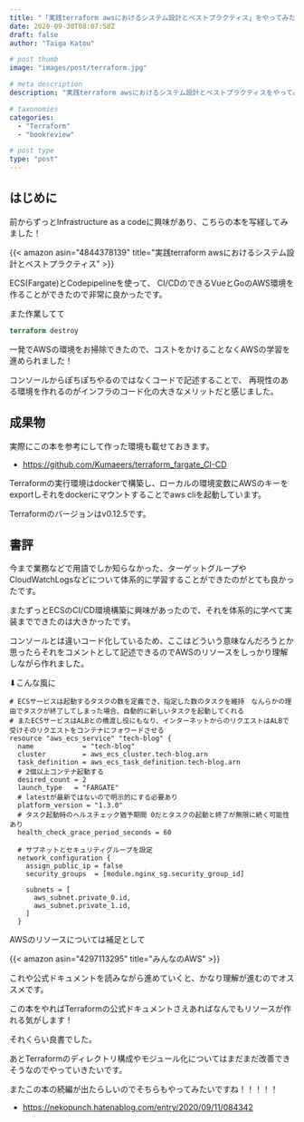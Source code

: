 ```yaml
---
title: "「実践terraform awsにおけるシステム設計とベストプラクティス」をやってみた"
date: 2020-09-30T08:07:58Z
draft: false
author: "Taiga Katou"

# post thumb 
image: "images/post/terraform.jpg"

# meta description
description: "実践terraform awsにおけるシステム設計とベストプラクティスをやってみた"

# taxonomies
categories:
  - "Terraform"
  - "bookreview"

# post type
type: "post"
---
```


## はじめに
前からずっとInfrastructure as a codeに興味があり、こちらの本を写経してみました！

{{< amazon asin="4844378139" title="実践terraform awsにおけるシステム設計とベストプラクティス" >}}

ECS(Fargate)とCodepipelineを使って、
CI/CDのできるVueとGoのAWS環境を作ることができたので非常に良かったです。

また作業してて
```terraform
terraform destroy
```

一発でAWSの環境をお掃除できたので、コストをかけることなくAWSの学習を進められました！

コンソールからぽちぽちやるのではなくコードで記述することで、
再現性のある環境を作れるのがインフラのコード化の大きなメリットだと感じました。

## 成果物

実際にこの本を参考にして作った環境も載せておきます。

* <https://github.com/Kumaeers/terraform_fargate_CI-CD> 


Terraformの実行環境はdockerで構築し、ローカルの環境変数にAWSのキーをexportしそれをdockerにマウントすることでaws cliを起動しています。

Terraformのバージョンはv0.12.5です。

## 書評

今まで業務などで用語でしか知らなかった、ターゲットグループやCloudWatchLogsなどについて体系的に学習することができたのがとても良かったです。

またずっとECSのCI/CD環境構築に興味があったので、それを体系的に学べて実装までできたのは大きかったです。

コンソールとは違いコード化しているため、ここはどういう意味なんだろうとか思ったらそれをコメントとして記述できるのでAWSのリソースをしっかり理解しながら作れました。

⬇︎こんな風に

```Flutter
# ECSサービスは起動するタスクの数を定義でき、指定した数のタスクを維持　なんらかの理由でタスクが終了してしまった場合、自動的に新しいタスクを起動してくれる
# またECSサービスはALBとの橋渡し役にもなり、インターネットからのリクエストはALBで受けそのリクエストをコンテナにフォワードさせる
resource "aws_ecs_service" "tech-blog" {
  name            = "tech-blog"
  cluster         = aws_ecs_cluster.tech-blog.arn
  task_definition = aws_ecs_task_definition.tech-blog.arn
  # 2個以上コンテナ起動する
  desired_count = 2
  launch_type   = "FARGATE"
  # latestが最新ではないので明示的にする必要あり
  platform_version = "1.3.0"
  # タスク起動時のヘルスチェック猶予期間 0だとタスクの起動と終了が無限に続く可能性あり
  health_check_grace_period_seconds = 60

  # サブネットとセキュリティグループを設定
  network_configuration {
    assign_public_ip = false
    security_groups  = [module.nginx_sg.security_group_id]

    subnets = [
      aws_subnet.private_0.id,
      aws_subnet.private_1.id,
    ]
  }
```

AWSのリソースについては補足として

{{< amazon asin="4297113295" title="みんなのAWS" >}}

これや公式ドキュメントを読みながら進めていくと、かなり理解が進むのでオススメです。

この本をやればTerraformの公式ドキュメントさえあればなんでもリソースが作れる気がします！

それくらい良書でした。

あとTerraformのディレクトリ構成やモジュール化についてはまだまだ改善できそうなのでやっていきたいです。

またこの本の続編が出たらしいのでそちらもやってみたいですね！！！！！

* https://nekopunch.hatenablog.com/entry/2020/09/11/084342



